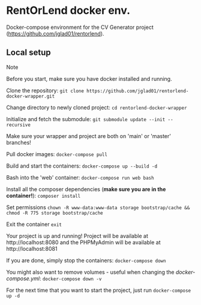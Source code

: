 # RentOrLend docker env.

Docker-compose environment for the CV Generator project (https://github.com/jglad01/rentorlend).

## Local setup

> [!NOTE]
> Before you start, make sure you have docker installed and running.

Clone the repository: ``` git clone https://github.com/jglad01/rentorlend-docker-wrapper.git ```  

Change directory to newly cloned project: ``` cd rentorlend-docker-wrapper ```  

Initialize and fetch the submodule: ``` git submodule update --init --recursive ```  

Make sure your wrapper and project are both on 'main' or 'master' branches!  

Pull docker images: ```docker-compose pull```  

Build and start the containers: ```docker-compose up --build -d```  

Bash into the 'web' container: ```docker-compose run web bash```  

Install all the composer dependencies (**make sure you are in the container!**): ```composer install ```  

Set permissions ```chown -R www-data:www-data storage bootstrap/cache && chmod -R 775 storage bootstrap/cache```

Exit the container ```exit```

Your project is up and running! Project will be available at http://localhost:8080 and the PHPMyAdmin will be available at http://localhost:8081  

If you are done, simply stop the containers: ```docker-compose down```

You might also want to remove volumes - useful when changing the *docker-compose.yml*: ```docker-compose down -v```  

For the next time that you want to start the project, just run ```docker-compose up -d```